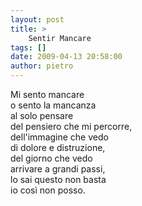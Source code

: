 ```yaml
---
layout: post
title: >
    Sentir Mancare
tags: []
date: 2009-04-13 20:58:00
author: pietro
---
```

Mi sento mancare<br/>o sento la mancanza<br/>al solo pensare<br/>del pensiero che mi percorre,<br/>dell'immagine che vedo<br/>di dolore e distruzione,<br/>del giorno che vedo<br/>arrivare a grandi passi,<br/>lo sai questo non basta<br/>io così non posso.
